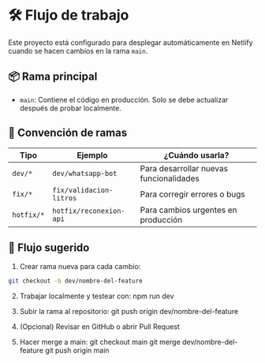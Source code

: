 # 🛠️ Flujo de trabajo

Este proyecto está configurado para desplegar automáticamente en Netlify cuando se hacen cambios en la rama `main`.

## 📦 Rama principal

- `main`: Contiene el código en producción. Solo se debe actualizar después de probar localmente.

## 🌱 Convención de ramas

| Tipo       | Ejemplo                 | ¿Cuándo usarla?                         |
| ---------- | ----------------------- | --------------------------------------- |
| `dev/*`    | `dev/whatsapp-bot`      | Para desarrollar nuevas funcionalidades |
| `fix/*`    | `fix/validacion-litros` | Para corregir errores o bugs            |
| `hotfix/*` | `hotfix/reconexion-api` | Para cambios urgentes en producción     |

## 🔁 Flujo sugerido

1. Crear rama nueva para cada cambio:

```bash
git checkout -b dev/nombre-del-feature
```

2. Trabajar localmente y testear con:
   npm run dev

3. Subir la rama al repositorio:
   git push origin dev/nombre-del-feature

4. (Opcional) Revisar en GitHub o abrir Pull Request

5. Hacer merge a main:
   git checkout main
   git merge dev/nombre-del-feature
   git push origin main
